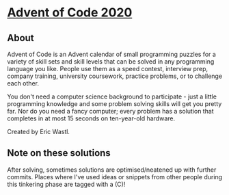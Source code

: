 # [Advent of Code 2020](https://adventofcode.com/2020)

## About

Advent of Code is an Advent calendar of small programming puzzles for a variety of skill sets and skill levels that can be solved in any programming language you like. People use them as a speed contest, interview prep, company training, university coursework, practice problems, or to challenge each other.

You don't need a computer science background to participate - just a little programming knowledge and some problem solving skills will get you pretty far. Nor do you need a fancy computer; every problem has a solution that completes in at most 15 seconds on ten-year-old hardware.

Created by Eric Wastl.

## Note on these solutions

After solving, sometimes solutions are optimised/neatened up with further commits. Places where I've used ideas or snippets from other people during this tinkering phase are tagged with a (C)!
